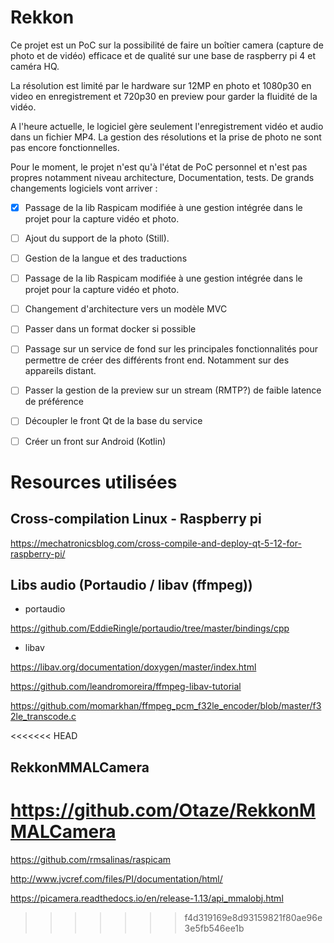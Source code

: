 # Rekkon

Ce projet est un PoC sur la possibilité de faire un boîtier camera (capture de photo et de vidéo) efficace et de qualité sur une base de raspberry pi 4 et caméra HQ.

La résolution est limité par le hardware sur 12MP en photo et 1080p30 en video en enregistrement et 720p30 en preview pour garder la fluidité de la vidéo. 

A l'heure actuelle, le logiciel gère seulement l'enregistrement vidéo et audio dans un fichier MP4. La gestion des résolutions et la prise de photo ne sont pas encore fonctionnelles.

Pour le moment, le projet n'est qu'à l'état de PoC personnel et n'est pas propres notamment niveau architecture, Documentation, tests.
De grands changements logiciels vont arriver :

- [x] Passage de la lib Raspicam modifiée à une gestion intégrée dans le projet pour la capture vidéo et photo.
- [ ] Ajout du support de la photo (Still).
- [ ] Gestion de la langue et des traductions
- [ ] Passage de la lib Raspicam modifiée à une gestion intégrée dans le projet pour la capture vidéo et photo.
- [ ] Changement d'architecture vers un modèle MVC
- [ ] Passer dans un format docker si possible
- [ ] Passage sur un service de fond sur les principales fonctionnalités pour permettre de créer des différents front end. Notamment sur des appareils distant.
- [ ] Passer la gestion de la preview sur un stream (RMTP?) de faible latence de préférence
- [ ] Découpler le front Qt de la base du service
- [ ] Créer un front sur Android (Kotlin)


# Resources utilisées
## Cross-compilation Linux - Raspberry pi

https://mechatronicsblog.com/cross-compile-and-deploy-qt-5-12-for-raspberry-pi/

## Libs audio (Portaudio / libav (ffmpeg))

- portaudio
  
https://github.com/EddieRingle/portaudio/tree/master/bindings/cpp

- libav
  
https://libav.org/documentation/doxygen/master/index.html

https://github.com/leandromoreira/ffmpeg-libav-tutorial

https://github.com/momarkhan/ffmpeg_pcm_f32le_encoder/blob/master/f32le_transcode.c


<<<<<<< HEAD
## RekkonMMALCamera
https://github.com/Otaze/RekkonMMALCamera
=======
https://github.com/rmsalinas/raspicam

http://www.jvcref.com/files/PI/documentation/html/

https://picamera.readthedocs.io/en/release-1.13/api_mmalobj.html
>>>>>>> f4d319169e8d93159821f80ae96e3e5fb546ee1b
